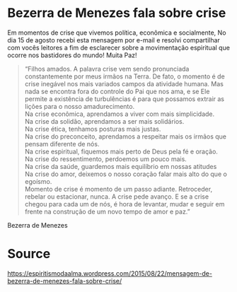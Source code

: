 # Bezerra de Menezes fala sobre crise

Em momentos de crise que vivemos política, econômica e socialmente, No dia 15 de agosto recebi esta mensagem por e-mail e resolvi compartilhar com vocês leitores a fim de esclarecer sobre a movimentação espiritual que ocorre nos bastidores do mundo! Muita Paz!

> “Filhos amados. A palavra crise vem sendo pronunciada constantemente por meus irmãos na Terra. De fato, o momento é de crise inegável nos mais variados campos da atividade humana. Mas nada se encontra fora do controle do Pai que nos ama, e se Ele permite a existência de turbulências é para que possamos extrair as lições para o nosso amadurecimento.  
Na crise econômica, aprendamos a viver com mais simplicidade.  
Na crise da solidão, aprendamos a ser mais solidários.  
Na crise ética, tenhamos posturas mais justas.  
Na crise do preconceito, aprendamos a respeitar mais os irmãos que pensam diferente de nós.  
Na crise espiritual, fiquemos mais perto de Deus pela fé e oração.  
Na crise do ressentimento, perdoemos um pouco mais.  
Na crise da saúde, guardemos mais equilíbrio em nossas atitudes  
Na crise do amor, deixemos o nosso coração falar mais alto do que o egoísmo.  
Momento de crise é momento de um passo adiante. Retroceder, rebelar ou estacionar, nunca. A crise pede avanço. E se a crise chegou para cada um de nós, é hora de levantar, mudar e seguir em frente na construção de um novo tempo de amor e paz.”  

Bezerra de Menezes

# Source
https://espiritismodaalma.wordpress.com/2015/08/22/mensagem-de-bezerra-de-menezes-fala-sobre-crise/    
